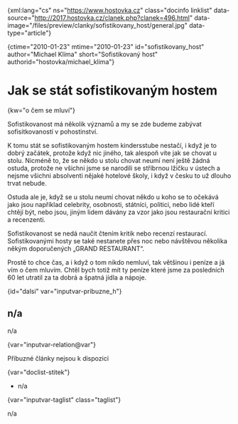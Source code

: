 
{xml:lang="cs" ns="https://www.hostovka.cz" class="docinfo linklist" data-source="http://2017.hostovka.cz/clanek.php?clanek=496.html" data-image="/files/preview/clanky/sofistikovany_host/general.jpg" data-type="article"}

{ctime="2010-01-23" mtime="2010-01-23" id="sofistikovany\_host" author="Michael Klíma" short="Sofistikovaný host" authorid="hostovka/michael\_klima"}

# Jak se stát sofistikovaným hostem 

{kw="o čem se mluví"}

Sofistikovanost má několik významů a my se zde budeme zabývat sofisitkovaností v pohostinství. 

K tomu stát se sofistikovaným hostem kindersstube nestačí, i když je to dobrý začátek, protože když nic jiného, tak alespoň víte jak se chovat u stolu. Nicméně to, že se někdo u stolu chovat neumí není ještě žádná ostuda, protože ne všichni jsme se narodili se stříbrnou lžičku v ústech a nejsme všichni absolventi nějaké hotelové školy, i když v česku to už dlouho trvat nebude. 

Ostuda ale je, když se u stolu neumí chovat někdo u koho se to očekává jako jsou například celebrity, osobnosti, státníci, politici, nebo lidé kteří chtějí být, nebo jsou, jiným lidem dávány za vzor jako jsou restaurační kritici a recenzenti. 

Sofistikovanost se nedá naučit čtením kritik nebo recenzí restaurací. Sofistikovanými hosty se také nestanete přes noc nebo návštěvou několika někým doporučených „GRAND RESTAURANT“. 

Prostě to chce čas, a i když o tom nikdo nemluví, tak většinou i peníze a já vím o čem mluvím. Chtěl bych totiž mít ty peníze které jsme za posledních 60 let utratil za ta dobrá a špatná jídla a nápoje. 

{id="dalsi" var="inputvar-pribuzne_h"}

## n/a 

n/a 

{var="inputvar-relation@var"}

Příbuzné články nejsou k dispozici 

{var="doclist-stitek"}

  * n/a 

{var="inputvar-taglist" class="taglist"}

n/a

